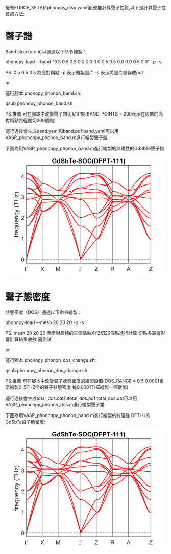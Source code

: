 擁有FORCE_SETS和phonopy_disp.yaml後,便能計算聲子性質,以下是計算聲子性質的方法:

# 聲子譜

Band structure 可以通過以下命令繪製：

phonopy-load --band "0.5 0.5 0.5  0.0 0.0 0.0  0.5 0.5 0.0  0.0 0.5 0.0" -p -s 

PS. 0.5 0.5 0.5 為高對稱點 -p 表示繪製圖片 -s 表示將圖片儲存成pdf

or

運行腳本 phonopy_phonon_band.sh:

qsub phonopy_phonon_band.sh

PS.推薦 可在腳本中改變聲子譜切點密度(BAND_POINTS = 200表示在設置的高對稱點路徑間切200個點)

運行過後會生成band.yaml和band.pdf band.yaml可以用VASP_phononpy_phonon_band.m進行繪製聲子譜

下圖為用VASP_phononpy_phonon_band.m進行繪製的無磁性的GdSbTe聲子譜

![圖片描述](https://github.com/WeiChiehSu/tutorial_phonon/blob/main/VASP/Post-processing/phonon_band/phonon-band.png)


# 聲子態密度

狀態密度（DOS）通過以下命令繪製：

phonopy-load --mesh 20 20 20 -p -s

PS. mesh 20 20 20 表示對晶體的三個晶軸XYZ切20個點進行計算 切點多寡會影響計算結果收斂 需測試

or

運行腳本 phonopy_phonon_dos_change.sh:

qsub phonopy_phonon_dos_change.sh

PS.推薦 可在腳本中改變聲子狀態密度的繪製設置(DOS_RANGE = 0 5 0.0001表示繪製0-5THZ間的聲子狀態密度 每0.0001THZ繪製一個數值)

運行過後會生成total_dos.dat和total_dos.pdf total_dos.dat可以用VASP_phononpy_phonon_dos.m進行繪製聲子譜

下圖為用VASP_phononpy_phonon_band.m進行繪製的有磁性 DFT+U的GdSbTe聲子態密度:

![圖片描述](https://github.com/WeiChiehSu/tutorial_phonon/blob/main/VASP/Post-processing/phonon_band/phonon-band.png)
